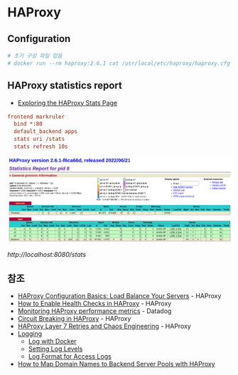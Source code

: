 # HAProxy

## Configuration

```sh
# 초기 구성 파일 없음
# docker run --rm haproxy:2.6.1 cat /usr/local/etc/haproxy/haproxy.cfg > haproxy.cfg.example
```

## HAProxy statistics report

- [Exploring the HAProxy Stats Page](https://www.haproxy.com/blog/exploring-the-haproxy-stats-page/)

```cfg
frontend markruler
  bind *:80
  default_backend apps
  stats uri /stats
  stats refresh 10s
```

![HAProxy Stats](../images/haproxy/haproxy-stats.png)

*http://localhost:8080/stats*

## 참조

- [HAProxy Configuration Basics: Load Balance Your Servers](https://www.haproxy.com/blog/haproxy-configuration-basics-load-balance-your-servers/) - HAProxy
- [How to Enable Health Checks in HAProxy](https://www.haproxy.com/blog/how-to-enable-health-checks-in-haproxy/) - HAProxy
- [Monitoring HAProxy performance metrics](https://www.datadoghq.com/blog/monitoring-haproxy-performance-metrics/) - Datadog
- [Circuit Breaking in HAProxy](https://www.haproxy.com/blog/circuit-breaking-haproxy/) - HAProxy
- [HAProxy Layer 7 Retries and Chaos Engineering](https://www.haproxy.com/blog/haproxy-layer-7-retries-and-chaos-engineering/) - HAProxy
- [Logging](https://www.haproxy.com/documentation/hapee/2-5r1/observability/logging/)
  - [Log with Docker](https://www.haproxy.com/documentation/hapee/2-5r1/observability/logging/log-with-docker/)
  - [Setting Log Levels](https://www.haproxy.com/documentation/hapee/2-5r1/observability/logging/log-level-setting/)
  - [Log Format for Access Logs](https://www.haproxy.com/documentation/hapee/2-5r1/observability/logging/log-formats/)
- [How to Map Domain Names to Backend Server Pools with HAProxy](https://www.haproxy.com/blog/how-to-map-domain-names-to-backend-server-pools-with-haproxy/)
